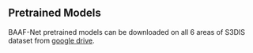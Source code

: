 ## Pretrained Models
BAAF-Net pretrained models can be downloaded on all 6 areas of S3DIS dataset from [google drive](https://drive.google.com/file/d/1DkZeMxJ_ibngwPiW5K0Celcx-nEbaBFb/view?usp=sharing). 

